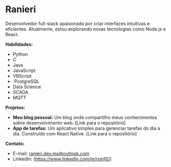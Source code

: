 # Ranieri 

Desenvolvedor full-stack apaixonado por criar interfaces intuitivas e eficientes. Atualmente, estou explorando novas tecnologias como Node.js e React.

**Habilidades:**
*  Python
*  C
*  Java
*  JavaScript
*  VBScript
* ️ PostgreSQL
*  Data Science
*  SCADA
*  MQTT

**Projetos:**

* **Meu blog pessoal:** Um blog onde compartilho meus conhecimentos sobre desenvolvimento web. [Link para o repositório]
* **App de tarefas:** Um aplicativo simples para gerenciar tarefas do dia a dia. Construído com React Native. [Link para o repositório]

**Contato:**
* E-mail: ranieri.dev.ms@outlook.com
* LinkedIn: (https://www.linkedin.com/in/rsm10/)
